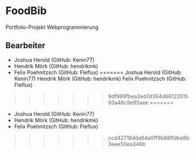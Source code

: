 # FoodBib
Portfolio-Projekt Webprogrammierung
## Bearbeiter
* Joshua Herold (GitHub: Kenin77)
* Hendrik Mörk (GitHub: hendrikmk)
* Felix Poehnitzsch (GitHub: Fleflux)
=======
Joshua Herold (GitHub: Kenin77)
Hendrik Mörk (GitHub: hendrikmk)
Felix Poehnitzsch (GitHub: Fleflux)
>>>>>>> 9df999fbea2ed7d364d6612351593a46c9e95aee
=======
* Joshua Herold (GitHub: Kenin77)
* Hendrik Mörk (GitHub: hendrikmk)
* Felix Poehnitzsch (GitHub: Fleflux)
>>>>>>> ccd42718dda64a0ff9b88ffdbe8b3eee50ea346b
